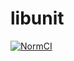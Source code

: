 # libunit

[![NormCI](https://github.com/IUCHIDAISUKE/libunit/actions/workflows/norm.yml/badge.svg)](https://github.com/IUCHIDAISUKE/libunit/actions/workflows/norm.yml)